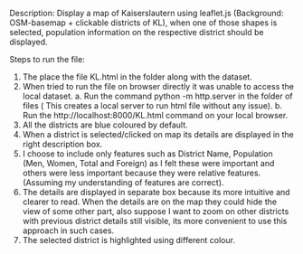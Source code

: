 Description: Display a map of Kaiserslautern using leaflet.js (Background: OSM-basemap + clickable districts of KL), when one of those shapes is selected, population information on the respective district should be displayed.

Steps to run the file:
1.	The place the file KL.html in the folder along with the dataset.
2.	When tried to run the file on browser directly it was unable to access the local dataset.
  a.	Run the command python -m http.server in the folder of files ( This creates a local server to run html file without any issue).
  b.	Run the http://localhost:8000/KL.html command on your local browser.
3.	All the districts are blue coloured by default.
4.	When a district is selected/clicked on map its details are displayed in the right description box.
5.	I choose to include only features such as District Name, Population (Men, Women, Total and Foreign) as I felt these were important and others were less important because they were relative             features. (Assuming my understanding of features are correct).
6.	The details are displayed in separate box because its more intuitive and clearer to read. When the details are on the map they could hide the view of some other part, also suppose I want to zoom       on other districts with previous district details still visible, its more convenient to use this approach in such cases.
7.	The selected district is highlighted using different colour.


